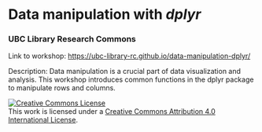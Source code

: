 # Data manipulation with *dplyr*  
### UBC Library Research Commons  
  
Link to workshop: https://ubc-library-rc.github.io/data-manipulation-dplyr/

Description: Data manipulation is a crucial part of data visualization and analysis. This workshop introduces common functions in the dplyr package to manipulate rows and columns.

<a rel="license" href="http://creativecommons.org/licenses/by/4.0/"><img alt="Creative Commons License" style="border-width:0" src="https://i.creativecommons.org/l/by/4.0/88x31.png" /></a><br />This work is licensed under a <a rel="license" href="http://creativecommons.org/licenses/by/4.0/">Creative Commons Attribution 4.0 International License</a>.

